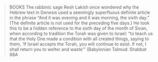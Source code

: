 <html><body><blockquote><p>BOOKS
The rabbinic sage Resh Lakish once wondered why the Hebrew text in Genesis used a seemingly superfluous definite article in the phrase “And it was evening and it was morning, the sixth day.” (The definite article is not used for the preceding five days.) He took this to be a hidden reference to the sixth day of the month of Sivan, when according to tradition the Torah was given to Israel: “to teach us that the Holy One made a condition with all created things, saying to them, ‘If Israel accepts the Torah, you will continue to exist. If not, I shall return you to welter and waste’” (Babylonian Talmud: Shabbat 88A</p></blockquote></body></html>